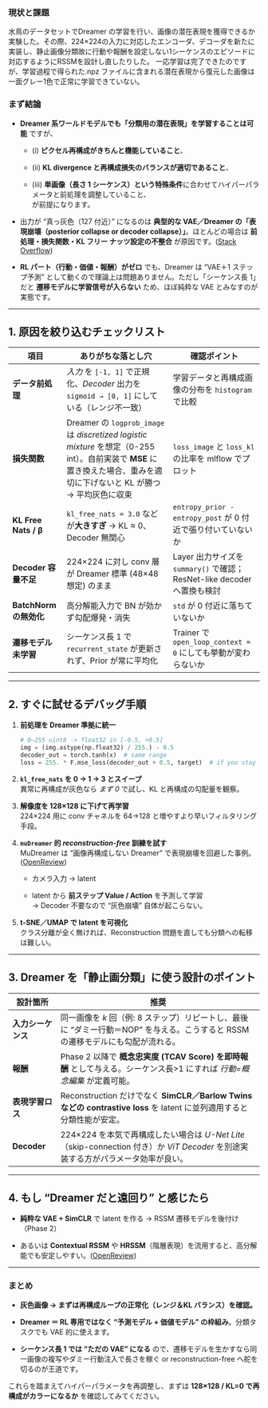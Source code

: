 ### 現状と課題
水鳥のデータセットでDreamer の学習を行い、画像の潜在表現を獲得できるか実験した。その際、224×224の入力に対応したエンコーダ、デコーダを新たに実装し、静止画像分類故に行動や報酬を設定しない1シーケンスのエピソードに対応するようにRSSMを設計し直したりした。 一応学習は完了できたのですが、学習過程で得られた.npz ファイルに含まれる潜在表現から復元した画像は一面グレー1色で正常に学習できていない。

### まず結論

- **Dreamer 系ワールドモデルでも「分類用の潜在表現」を学習することは可能** ですが、
    
    - (i) **ピクセル再構成がきちんと機能していること**、
        
    - (ii) **KL divergence と再構成損失のバランスが適切であること**、
        
    - (iii) **単画像（長さ 1 シーケンス）という特殊条件**に合わせてハイパーパラメータと前処理を調整していること、  
        が前提になります。
        
- 出力が “真っ灰⾊（127 付近）” になるのは **典型的な VAE／Dreamer の「表現崩壊（posterior collapse or decoder collapse）」**。ほとんどの場合は **前処理・損失関数・KL フリー ナッツ設定の不整合** が原因です。([Stack Overflow](https://stackoverflow.com/questions/64909658/what-could-cause-a-vaevariational-autoencoder-to-output-random-noise-even-afte "python - What could cause a VAE(Variational AutoEncoder) to output random noise even after training? - Stack Overflow"))
    
- **RL パート（行動・価値・報酬）がゼロ** でも、Dreamer は “VAE＋1 ステップ予測” として動くので理論上は問題ありません。ただし「シーケンス長 1」だと **遷移モデルに学習信号が入らない** ため、ほぼ純粋な VAE とみなすのが実態です。
    

---

## 1. 原因を絞り込むチェックリスト

|項目|ありがちな落とし穴|確認ポイント|
|---|---|---|
|**データ前処理**|_入力_ を `[-1, 1]` で正規化、_Decoder_ 出力を `sigmoid → [0, 1]` にしている（レンジ不一致）|学習データと再構成画像の分布を `histogram` で比較|
|**損失関数**|Dreamer の `logprob_image` は _discretized logistic mixture_ を想定（0-255 int）。自前実装で **MSE** に置き換えた場合、重みを適切に下げないと KL が勝つ → 平均灰色に収束|`loss_image` と `loss_kl` の比率を mlflow でプロット|
|**KL Free Nats / β**|`kl_free_nats = 3.0` などが**大きすぎ** → KL ≈ 0、Decoder 無関心|`entropy_prior - entropy_post` が 0 付近で張り付いていないか|
|**Decoder 容量不足**|224×224 に対し conv 層が Dreamer 標準 (48×48 想定) のまま|Layer 出力サイズを `summary()` で確認；ResNet-like decoderへ置換も検討|
|**BatchNorm の無効化**|高分解能入力で BN が効かず勾配爆発・消失|`std` が 0 付近に落ちていないか|
|**遷移モデル未学習**|シーケンス長 1 で `recurrent_state` が更新されず、Prior が常に平均化|Trainer で `open_loop_context = 0` にしても挙動が変わらないか|

---

## 2. すぐに試せるデバッグ手順

1. **前処理を Dreamer 準拠に統一**
    
    ```python
    # 0–255 uint8 -> float32 in [-0.5, +0.5]
    img = (img.astype(np.float32) / 255.) - 0.5
    decoder_out = torch.tanh(x)  # same range
    loss = 255. * F.mse_loss(decoder_out + 0.5, target)  # if you stay with MSE
    ```
    
2. **`kl_free_nats` を 0 → 1 → 3 とスイープ**  
    異常に再構成が灰色なら _まず 0_ で試し、KL と再構成の勾配量を観察。
    
3. **解像度を 128×128 に下げて再学習**  
    224×224 用に conv チャネルを 64→128 と増やすより早いフィルタリング手段。
    
4. **`muDreamer` 的 _reconstruction-free_ 訓練を試す**  
    MuDreamer は “画像再構成しない Dreamer” で表現崩壊を回避した事例。([OpenReview](https://openreview.net/forum?id=9pe38WpsbX&utm_source=chatgpt.com "MuDreamer: Learning Predictive World Models without Reconstruction"))
    
    - カメラ入力 → latent
        
    - latent から **前ステップ Value / Action** を予測して学習  
        → Decoder 不要なので “灰色崩壊” 自体が起こらない。
        
5. **t-SNE／UMAP で latent を可視化**  
    クラス分離が全く無ければ、Reconstruction 問題を直しても分類への転移は難しい。
    

---

## 3. Dreamer を「静止画分類」に使う設計のポイント

|設計箇所|推奨|
|---|---|
|**入力シーケンス**|同一画像を _k_ 回（例: 8 ステップ）リピートし、最後に “ダミー行動＝NOP” を与える。こうすると RSSM の遷移モデルにも勾配が流れる。|
|**報酬**|Phase 2 以降で **概念忠実度 (TCAV Score) を即時報酬** として与える。シーケンス長>1 にすれば _行動=概念編集_ が定義可能。|
|**表現学習ロス**|Reconstruction だけでなく **SimCLR／Barlow Twins などの contrastive loss** を latent に並列適用すると分類性能が安定。|
|**Decoder**|224×224 を本気で再構成したい場合は _U-Net Lite_（skip-connection 付き）か _ViT Decoder_ を別途実装する方がパラメータ効率が良い。|

---

## 4. もし “Dreamer だと遠回り” と感じたら

- **純粋な VAE + SimCLR** で latent を作る → RSSM 遷移モデルを後付け（Phase 2）
    
- あるいは **Contextual RSSM** や **HRSSM**（階層表現）を流用すると、高分解能でも安定しやすい。([OpenReview](https://openreview.net/pdf?id=8BJl6LQgW5&utm_source=chatgpt.com "[PDF] VISUAL REPRESENTATION LEARNING FOR WORLD MODELS BY ..."))
    

---

### まとめ

- **灰色画像 → まずは再構成ループの正常化（レンジ＆KL バランス）を確認。**
    
- **Dreamer ＝ RL 専用ではなく “予測モデル + 価値モデル” の枠組み**。分類タスクでも VAE 的に使えます。
    
- **シーケンス長 1 では “ただの VAE” になる** ので、遷移モデルを生かすなら同一画像の複写やダミー行動注入で長さを稼ぐ or reconstruction-free へ舵を切るのが王道です。
    

これらを踏まえてハイパーパラメータを再調整し、まずは **128×128 / KL=0 で再構成がカラーになるか** を確認してみてください。